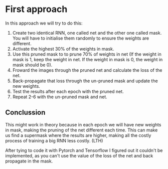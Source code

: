 # First approach
In this approach we will try to do this:

1. Create two identical RNN, one called net and the other one called mask. You will have to initialise them randomly to ensure the weights are different.
2. Activate the highest 30% of the weights in mask.
3. Use this pruned mask to to prune 70% of weights in net (If the weight in mask is 1, keep the weight in net. If the weight in mask is 0, the weight in mask should be 0).
4. Froward the images through the pruned net and calculate the loss of the net.
5. Back-propagate that loss through the un-pruned mask and update the new weights.
6. Test the results after each epoch with the pruned net.
7. Repeat 2-6 with the un-pruned mask and net.


## Conclussion

This might work in theory because in each epoch we will have new weights in mask, making the pruning of the net different each time. This can make us find a supermask where the results are higher, making all the costly process of training a big RNN less costly. (LTH)

After tying to code it with Pytorch and Tensorflow I figured out it couldn't be implemented, as you can't use the value of the loss of the net and back propagate in the mask. 
